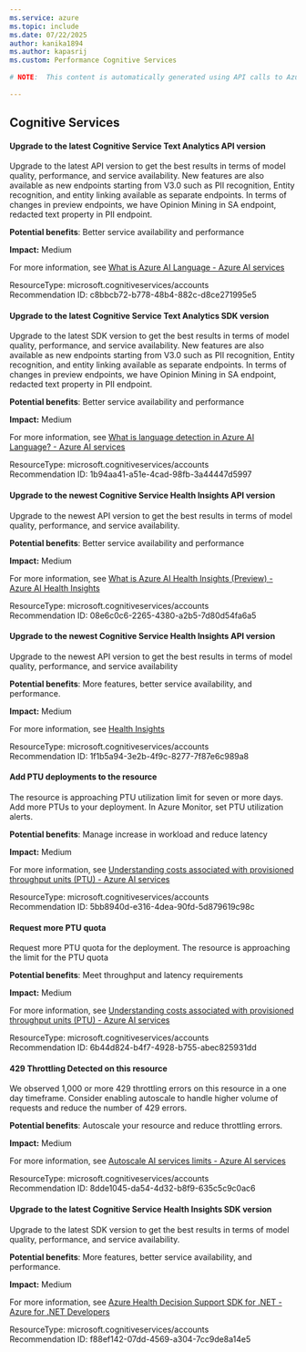 ```yaml
---
ms.service: azure
ms.topic: include
ms.date: 07/22/2025
author: kanika1894
ms.author: kapasrij
ms.custom: Performance Cognitive Services
  
# NOTE:  This content is automatically generated using API calls to Azure. Any edits made on these files will be overwritten in the next run of the script. 
  
---
```

  
## Cognitive Services

<!--c8bbcb72-b778-48b4-882c-d8ce271995e5_begin-->

#### Upgrade to the latest Cognitive Service Text Analytics API version  
  
Upgrade to the latest API version to get the best results in terms of model quality, performance, and service availability. New features are also available as new endpoints starting from V3.0 such as PII recognition, Entity recognition, and entity linking available as separate endpoints. In terms of changes in preview endpoints, we have Opinion Mining in SA endpoint, redacted text property in PII endpoint.  
  
**Potential benefits**: Better service availability and performance  

**Impact:** Medium
  
For more information, see [What is Azure AI Language - Azure AI services](/azure/cognitive-services/text-analytics/how-tos/text-analytics-how-to-call-api)  

ResourceType: microsoft.cognitiveservices/accounts  
Recommendation ID: c8bbcb72-b778-48b4-882c-d8ce271995e5  


<!--c8bbcb72-b778-48b4-882c-d8ce271995e5_end-->

<!--1b94aa41-a51e-4cad-98fb-3a44447d5997_begin-->

#### Upgrade to the latest Cognitive Service Text Analytics SDK version  
  
Upgrade to the latest SDK version to get the best results in terms of model quality, performance, and service availability. New features are also available as new endpoints starting from V3.0 such as PII recognition, Entity recognition, and entity linking available as separate endpoints. In terms of changes in preview endpoints, we have Opinion Mining in SA endpoint, redacted text property in PII endpoint.  
  
**Potential benefits**: Better service availability and performance  

**Impact:** Medium
  
For more information, see [What is language detection in Azure AI Language? - Azure AI services](/azure/cognitive-services/text-analytics/quickstarts/text-analytics-sdk?tabs=version-3-1&pivots=programming-language-csharp)  

ResourceType: microsoft.cognitiveservices/accounts  
Recommendation ID: 1b94aa41-a51e-4cad-98fb-3a44447d5997  


<!--1b94aa41-a51e-4cad-98fb-3a44447d5997_end-->

<!--08e6c0c6-2265-4380-a2b5-7d80d54fa6a5_begin-->

#### Upgrade to the newest Cognitive Service Health Insights API version  
  
Upgrade to the newest API version to get the best results in terms of model quality, performance, and service availability.  
  
**Potential benefits**: Better service availability and performance  

**Impact:** Medium
  
For more information, see [What is Azure AI Health Insights (Preview) - Azure AI Health Insights](/azure/azure-health-insights/overview)  

ResourceType: microsoft.cognitiveservices/accounts  
Recommendation ID: 08e6c0c6-2265-4380-a2b5-7d80d54fa6a5  


<!--08e6c0c6-2265-4380-a2b5-7d80d54fa6a5_end-->

<!--1f1b5a94-3e2b-4f9c-8277-7f87e6c989a8_begin-->

#### Upgrade to the newest Cognitive Service Health Insights API version  
  
Upgrade to the newest API version to get the best results in terms of model quality, performance, and service availability  
  
**Potential benefits**: More features, better service availability, and performance.  

**Impact:** Medium
  
For more information, see [Health Insights](/rest/api/health-insights/)  

ResourceType: microsoft.cognitiveservices/accounts  
Recommendation ID: 1f1b5a94-3e2b-4f9c-8277-7f87e6c989a8  


<!--1f1b5a94-3e2b-4f9c-8277-7f87e6c989a8_end-->

<!--5bb8940d-e316-4dea-90fd-5d879619c98c_begin-->

#### Add PTU deployments to the resource  
  
The resource is approaching PTU utilization limit for seven or more days. Add more PTUs to your deployment. In Azure Monitor, set PTU utilization alerts.  
  
**Potential benefits**: Manage increase in workload and reduce latency  

**Impact:** Medium
  
For more information, see [Understanding costs associated with provisioned throughput units (PTU) - Azure AI services](/azure/ai-services/openai/how-to/provisioned-throughput-onboarding)  

ResourceType: microsoft.cognitiveservices/accounts  
Recommendation ID: 5bb8940d-e316-4dea-90fd-5d879619c98c  


<!--5bb8940d-e316-4dea-90fd-5d879619c98c_end-->


<!--6b44d824-b4f7-4928-b755-abec825931dd_begin-->

#### Request more PTU quota  
  
Request more PTU quota for the deployment. The resource is approaching the limit for the PTU quota  
  
**Potential benefits**: Meet throughput and latency requirements  

**Impact:** Medium
  
For more information, see [Understanding costs associated with provisioned throughput units (PTU) - Azure AI services](/azure/ai-services/openai/how-to/provisioned-throughput-onboarding)  

ResourceType: microsoft.cognitiveservices/accounts  
Recommendation ID: 6b44d824-b4f7-4928-b755-abec825931dd  


<!--6b44d824-b4f7-4928-b755-abec825931dd_end-->


<!--8dde1045-da54-4d32-b8f9-635c5c9c0ac6_begin-->

#### 429 Throttling Detected on this resource  
  
We observed 1,000 or more 429 throttling errors on this resource in a one day timeframe. Consider enabling autoscale to handle higher volume of requests and reduce the number of 429 errors.  
  
**Potential benefits**: Autoscale your resource and reduce throttling errors.  

**Impact:** Medium
  
For more information, see [Autoscale AI services limits - Azure AI services](/azure/cognitive-services/autoscale?tabs=portal)  

ResourceType: microsoft.cognitiveservices/accounts  
Recommendation ID: 8dde1045-da54-4d32-b8f9-635c5c9c0ac6  


<!--8dde1045-da54-4d32-b8f9-635c5c9c0ac6_end-->

<!--f88ef142-07dd-4569-a304-7cc9de8a14e5_begin-->

#### Upgrade to the latest Cognitive Service Health Insights SDK version  
  
Upgrade to the latest SDK version to get the best results in terms of model quality, performance, and service availability.  
  
**Potential benefits**: More features, better service availability, and performance.  

**Impact:** Medium
  
For more information, see [Azure Health Decision Support SDK for .NET - Azure for .NET Developers](/dotnet/api/overview/azure/health-decision-support?view=azure-dotnet-preview)  

ResourceType: microsoft.cognitiveservices/accounts  
Recommendation ID: f88ef142-07dd-4569-a304-7cc9de8a14e5  


<!--f88ef142-07dd-4569-a304-7cc9de8a14e5_end-->

<!--articleBody-->
